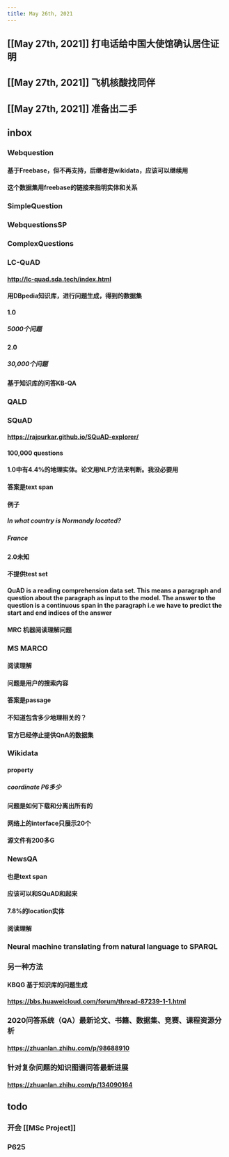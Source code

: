 ```yaml
---
title: May 26th, 2021
---
```


## [[May 27th, 2021]] 打电话给中国大使馆确认居住证明
## [[May 27th, 2021]] 飞机核酸找同伴
## [[May 27th, 2021]] 准备出二手
## inbox
### Webquestion
#### 基于Freebase，但不再支持，后继者是wikidata，应该可以继续用
#### 这个数据集用freebase的链接来指明实体和关系
### SimpleQuestion
### WebquestionsSP
### ComplexQuestions
### LC-QuAD
#### http://lc-quad.sda.tech/index.html
#### 用DBpedia知识库，进行问题生成，得到的数据集
#### 1.0
##### 5000个问题
#### 2.0
##### 30,000个问题
#### 基于知识库的问答KB-QA
### QALD
####
### SQuAD
#### https://rajpurkar.github.io/SQuAD-explorer/
#### 100,000 questions
#### 1.0中有4.4%的地理实体。论文用NLP方法来判断。我没必要用
#### 答案是text span
#### 例子
##### In what country is Normandy located?
##### France
#### 2.0未知
#### 不提供test set
#### QuAD is a reading comprehension data set. This means a paragraph and question about the paragraph as input to the model. The answer to the question is a continuous span in the paragraph i.e we have to predict the start and end indices of the answer
#### MRC 机器阅读理解问题
### MS MARCO
#### 阅读理解
#### 问题是用户的搜索内容
#### 答案是passage
#### 不知道包含多少地理相关的？
#### 官方已经停止提供QnA的数据集
### Wikidata
#### property
##### coordinate P6多少
#### 问题是如何下载和分离出所有的
#### 网络上的interface只展示20个
#### 源文件有200多G
### NewsQA
#### 也是text span
#### 应该可以和SQuAD和起来
#### 7.8%的location实体
#### 阅读理解
### Neural machine translating from natural language to SPARQL
### 另一种方法
#### KBQG 基于知识库的问题生成
#### https://bbs.huaweicloud.com/forum/thread-87239-1-1.html
### 2020问答系统（QA）最新论文、书籍、数据集、竞赛、课程资源分析
#### https://zhuanlan.zhihu.com/p/98688910
### 针对复杂问题的知识图谱问答最新进展
#### https://zhuanlan.zhihu.com/p/134090164
## todo
### 开会 [[MSc Project]]
### P625
